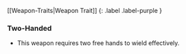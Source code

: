 
[[Weapon-Traits|Weapon Trait]]
{: .label .label-purple }

### Two-Handed
* This weapon requires two free hands to wield effectively.